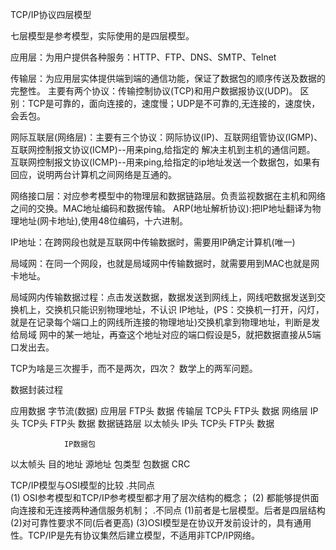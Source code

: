 TCP/IP协议四层模型

七层模型是参考模型，实际使用的是四层模型。


应用层：为用户提供各种服务：HTTP、FTP、DNS、SMTP、Telnet

传输层：为应用层实体提供端到端的通信功能，保证了数据包的顺序传送及数据的完整性。
      主要有两个协议：传输控制协议(TCP)和用户数据报协议(UDP)。
      区别：TCP是可靠的，面向连接的，速度慢；UDP是不可靠的,无连接的，速度快，会丢包。

网际互联层(网络层)：主要有三个协议：网际协议(IP)、互联网组管协议(IGMP)、互联网控制报文协议(ICMP)--用来ping,给指定的
                解决主机到主机的通信问题。
                互联网控制报文协议(ICMP)--用来ping,给指定的ip地址发送一个数据包，如果有回应，说明两台计算机之间网络是互通的。

网络接口层：对应参考模型中的物理层和数据链路层。负责监视数据在主机和网络之间的交换。MAC地址编码和数据传输。
          ARP(地址解析协议):把IP地址翻译为物理地址(网卡地址),使用48位编码，十六进制。
          
     
     
IP地址：在跨网段也就是互联网中传输数据时，需要用IP确定计算机(唯一)
          
局域网：在同一个网段，也就是局域网中传输数据时，就需要用到MAC也就是网卡地址。

局域网内传输数据过程：点击发送数据，数据发送到网线上，网线吧数据发送到交换机上，交换机只能识别物理地址，不认识
IP地址，(PS：交换机一打开，闪灯，就是在记录每个端口上的网线所连接的物理地址)交换机拿到物理地址，判断是发给局域
网中的某一地址，再查这个地址对应的端口假设是5，就把数据直接从5端口发出去。

TCP为啥是三次握手，而不是两次，四次？
数学上的两军问题。


数据封装过程

应用数据                                字节流(数据)
应用层                           FTP头  数据
传输层                     TCP头  FTP头  数据
网络层               IP头   TCP头  FTP头  数据
数据链路层  以太帧头    IP头   TCP头  FTP头  数据

                IP数据包
                
以太帧头  目的地址 源地址  包类型 包数据  CRC
          
          
    
TCP/IP模型与OSI模型的比较
.共同点   
(1) OSI参考模型和TCP/IP参考模型都才用了层次结构的概念；
(2) 都能够提供面向连接和无连接两种通信服务机制；
.不同点
(1)前者是七层模型。后者是四层结构
(2)对可靠性要求不同(后者更高)
(3)OSI模型是在协议开发前设计的，具有通用性。TCP/IP是先有协议集然后建立模型，不适用非TCP/IP网络。
          
          
          
          
          
          
          
   


